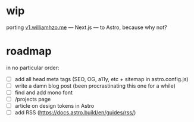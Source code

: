 # wip

porting [v1.williamhzo.me](https://v1.williamhzo.me/) — Next.js — to Astro, because why not?

# roadmap

in no particular order:

- [ ] add all head meta tags (SEO, OG, a11y, etc + sitemap in astro.config.js)
- [ ] write a damn blog post (been procrastinating this one for a while)
- [ ] find and add mono font
- [ ] /projects page
- [ ] article on design tokens in Astro
- [ ] add RSS (https://docs.astro.build/en/guides/rss/)
